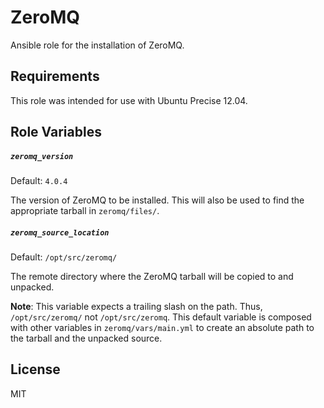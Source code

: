 ZeroMQ
=========
Ansible role for the installation of ZeroMQ.

Requirements
------------

This role was intended for use with Ubuntu Precise 12.04.

Role Variables
--------------
##### `zeromq_version`

Default: `4.0.4`

The version of ZeroMQ to be installed. This will also be used to find the appropriate tarball in `zeromq/files/`.

##### `zeromq_source_location`
Default: `/opt/src/zeromq/`

The remote directory where the ZeroMQ tarball will be copied to and unpacked.

**Note**: This variable expects a trailing slash on the path. Thus, `/opt/src/zeromq/` not `/opt/src/zeromq`. This default variable is composed with other variables in `zeromq/vars/main.yml` to create an absolute path to the tarball and the unpacked source. 

License
-------
MIT
